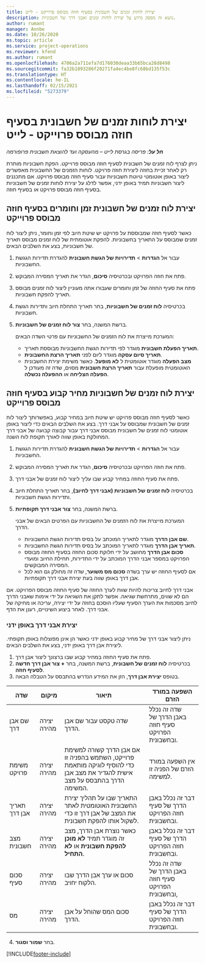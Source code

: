 ```yaml
---
title: יצירת לוחות זמנים של חשבונית בסעיף חוזה מבוסס פרוייקט - לייט
description: נושא זה מספק מידע על יצירת לוחות זמנים ואבני דרך של חשבוניות.
author: rumant
manager: Annbe
ms.date: 10/26/2020
ms.topic: article
ms.service: project-operations
ms.reviewer: kfend
ms.author: rumant
ms.openlocfilehash: 4706a2a711efa7d176030deaa33b65bca28d8498
ms.sourcegitcommit: fa32b1893286f20271fa4ec4be8fc68bd135f53c
ms.translationtype: HT
ms.contentlocale: he-IL
ms.lasthandoff: 02/15/2021
ms.locfileid: "5273379"
---
```

# <a name="create-invoice-schedules-on-a-project-based-contract-line---lite"></a>יצירת לוחות זמנים של חשבונית בסעיף חוזה מבוסס פרוייקט - לייט

_**חל על**: פריסה בגרסת לייט – מהעסקה ועד להוצאת חשבונית פרופורמה_

ניתן לצרף לוח זמנים של חשבונית לסעיף חוזה מבוסס פרוייקט. הפקת חשבוניות מותרת רק לאחר זכיית בחוזה ליצירת חוזה פרויקט. לוחות הזמנים של החשבונית מאפשרים ליצור באופן אוטומטי טיוטת חשבוניות עבור סעיף חוזה מבוסס פרויקט. אם מתכננים ליצור חשבוניות תמיד באופן ידני, אפשר לדלג על יצירת לוחות זמנים של חשבוניות בסעיף חוזה מבוסס פרויקט או בסעיף חוזה.

## <a name="create-a-time-and-material-invoice-schedule-for-a-project-based-contract-line"></a>יצירת לוח זמנים של חשבונית זמן וחומרים בסעיף חוזה מבוסס פרוייקט

כאשר לסעיף חוזה שמבוססת על פרויקט יש שיטת חיוב לפי זמן וחומר, ניתן ליצור לוח זמנים שמבוסס על התאריך בחשבוניות. להפקת אוטומתית של לוח זמנים מבוסס תאריך של חשבוניות, בצע את השלבים הבאים.

1. עבור אל **הגדרות** > **תדירויות של הגשת חשבונית** להגדרת תדירות הגגשת החשבוניות.
2. פתח את חוזה הפרויקט ובכרטיסיה **סיכום**, הגדר את תאריך המסירה המבוקש.
3. פתח את סעיף החוזה של זמן וחומרים שעבורו אתה מעוניין ליצור לוח זמנים מבוסס תאריך להפקת חשבוניות. 
4. בכרטיסיה **לוח זמנים של חשבוניות**, בחר תאריך התחלת חיוב ותדירות הגשת חשבוניות. 
5. ברשת המשנה, בחר **צור לוח זמנים של חשבוניות**.

    המערכת מייצרת את לוח הזמנים של החשבוניות עם פרטי השדה הבאים:

    - **תאריך הפעלת חשבונית** מוגדר לפי תדירות הגשת החשבוניות מבוססת תאריך.
    - **תאריך סיום עסקה** מוגדר ליום לפני **תאריך הרצת החשבונית**.
    - **מצב הפעלה** מוגדר אוטומטית ל **לא מופעל**. כאשר משימת יצירת החשבונית האוטומטית מופעלת עבור **תאריך הרצת חשבונית** מסוים,  שדה זה מעודכן ל **הפעלה הצליחה** או **ההפעלה נכשלה**.

## <a name="create-a-fixed-price-invoice-schedule-for-a-project-based-contract-line"></a>יצירת לוח זמנים של חשבוניות מחיר קבוע בסעיף חוזה מבוסס פרוייקט

כאשר לסעיף חוזה מבוסס פרויקט יש שיטת חיוב במחיר קבוע, באפשרותך ליצור לוח זמנים של חשבונית שמבוסס על אבני דרך. בצע את השלבים הבאים כדי ליצור באופן אוטומטי לוח זמנים של חשבונית מבוסס אבני דרך עבור קבוצה קבועה של אבני דרך המחולקת באופן שווה לאורך תקופת לוח השנה.

1. עבור אל **הגדרות** > **תדירויות של הגשת חשבונית** להגדרת תדירות הגגשת החשבוניות.
2. פתח את חוזה הפרויקט ובכרטיסיה **סיכום**, הגדר את תאריך המסירה המבוקש.
3. פתח את סעיף החוזה במחיר קבוע שבו עליך ליצור לוח זמנים של אבני דרך. 
4. בכרטיסיה **לוח זמנים של חשבוניות (אבני דרך לחיוב)**, בחר תאריך התחלת חיוב ותדירות הגשת חשבוניות. 
5. ברשת המשנה, בחר **צור אבני דרך תקופתיות**.

    המערכת מייצרת את לוח הזמנים של החשבוניות עם הפרטים הבאים של אבני הדרך.

    - **שם אבן הדרך** מוגדר לתאריך המוכתב על בסיס תדירות הגשת החשבוניות.
    - **תאריך אבן הדרך** מוגדר לתאריך המוכתב על בסיס תדירות הגשת החשבוניות.
    - **סכום אבן הדרך** מחושב על ידי חלוקת סכום החוזה בסעיף החוזה מבוסס הפרויקט במספר אבני הדרך המוכתב על ידי התדירות, תחילת החיוב ומועדי המסירה המבוקשים.
    - אם לסעיף החוזה יש ערך בשדה **סכום מס משוער**, שדה זה מחולק גם הוא לכל אבן דרך באופן שווה בעת יצירת אבני דרך תקופתיות.

אבני דרך לחיוב צריכות להיות שוות לערך החוזה של סעיף החוזה מבוסס הפרויקט. אם הם לא שווים, מתרחשת שגיאה. אפשר לתקן את השגיאה על ידי אימות שאבני הדרך לחיוב מסכמות את הערך הסעיף שעליו הוסכם בחוזה על ידי יצירה, עריכה או מחיקה של אבני דרך. לאחר ביצוע השינויים, רענן את הדף.

### <a name="manually-create-milestones"></a>יצירת אבני דרך באופן ידני

ניתן ליצור אבני דרך של מחיר קבוע באופן ידני כאשר הן אינן מפוצלות באופן תקופתי. ליצירת אבן דרך באופן ידני, בצע את השלבים הבאים.

1. פתח את סעיף החוזה במחיר קבוע שבו ברצונך ליצור אבן דרך. 
2. בכרטיסיה **לוח זמנים של חשבונית**, ברשת המשנה, בחר **+ צור אבן דרך חדשה לסעיף חוזה**.
3. בטופס **יצירת אבן דרך**, הזן את המידע הנדרש בהתבסס על הטבלה הבאה. 

| שדה | מיקום | תיאור | השפעה במורד הזרם |
| --- | --- | --- | --- |
| שם אבן דרך | יצירה מהירה | שדה טקסט עבור שם אבן הדרך. | שדה זה נכלל באבן הדרך של סעיף חוזה הפרויקט ובחשבונית. |
| משימת פרויקט | יצירה מהירה | אם אבן הדרך קשורה למשימת פרוייקט, השתמש בהפניה זו כדי להוסיף לוגיקה מותאמת אישית להגדיר את מצב אבן הדרך בהתבסס על מצב המשימה. | אין השפעה במורד הזרם של הפניה זו למשימה. |
| תאריך אבן דרך | יצירה מהירה | התאריך שבו על תהליך יצירת החשבונית האוטומטית לאתר את המצב של אבן דרך זו כדי לשקול אותו להפקת חשבונית. | דבר זה נכלל באבן הדרך של סעיף חוזה הפרויקט ובחשבונית. |
| מצב חשבונית | יצירה מהירה | כאשר נוצרת אבן הדרך, מצב זה מוגדר תמיד **לא מוכן להפקת חשבונית** או **לא התחיל**. | דבר זה נכלל באבן הדרך של סעיף חוזה הפרויקט ובחשבונית. |
| סכום סעיף | יצירה מהירה | סכום או ערך אבן הדרך שבו הלקוח יחויב. | שדה זה נכלל באבן הדרך של סעיף חוזה הפרויקט ובחשבונית, |
| מס | יצירה מהירה | סכום המס שהוחל על אבן הדרך. | דבר זה נכלל באבן הדרך של סעיף חוזה הפרויקט ובחשבונית. |

4. בחר **שמור וסגור**.


[!INCLUDE[footer-include](../../includes/footer-banner.md)]